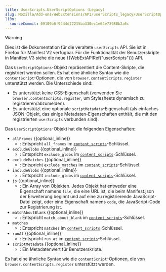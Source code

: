 ```yaml
---
title: UserScripts.UserScriptOptions (Legacy)
slug: Mozilla/Add-ons/WebExtensions/API/userScripts_legacy/UserScriptOptions
l10n:
  sourceCommit: 09109b6f9444d22215ba330ec1e64e73980b2a6c
---
```


> [!WARNING]
> Dies ist die Dokumentation für die veraltete `userScripts` API. Sie ist in Firefox für Manifest V2 verfügbar. Für die Funktionalität der Benutzerskripte in Manifest V3 siehe die neue {{WebExtAPIRef("userScripts")}} API.

Das `UserScriptOptions`-Objekt repräsentiert die Content-Skripte, die registriert werden sollen. Es hat eine ähnliche Syntax wie die `contentScript`-Optionen, die von `browser.contentScripts.register` unterstützt werden. Die Unterschiede sind:

- Es unterstützt keine CSS-Eigenschaft (verwenden Sie `browser.contentScripts.register`, um Stylesheets dynamisch zu registrieren/abzumelden).
- Es unterstützt eine optionale `scriptMetadata`-Eigenschaft (als einfaches JSON-Objekt, das einige Metadaten-Eigenschaften enthält, die mit den registrierten `userScripts` verbunden sind).

Das `UserScriptOptions`-Objekt hat die folgenden Eigenschaften:

- `allFrames` {{optional_inline}}
  - : Entspricht `all_frames` im [`content_scripts`](/de/docs/Mozilla/Add-ons/WebExtensions/manifest.json/content_scripts)-Schlüssel.
- `excludeGlobs` {{optional_inline}}
  - : Entspricht `exclude_globs` im [`content_scripts`](/de/docs/Mozilla/Add-ons/WebExtensions/manifest.json/content_scripts)-Schlüssel.
- `excludeMatches` {{optional_inline}}
  - : Entspricht `exclude_matches` im [`content_scripts`](/de/docs/Mozilla/Add-ons/WebExtensions/manifest.json/content_scripts)-Schlüssel.
- `includeGlobs` {{optional_inline}}
  - : Entspricht `include_globs` im [`content_scripts`](/de/docs/Mozilla/Add-ons/WebExtensions/manifest.json/content_scripts)-Schlüssel.
- `js` {{optional_inline}}
  - : Ein Array von Objekten. Jedes Objekt hat entweder eine Eigenschaft namens `file`, die eine URL ist, die beim Manifest.json der Erweiterung beginnt und auf eine zu registrierende JavaScript-Datei zeigt, oder eine Eigenschaft namens `code`, die JavaScript-Code zur Registrierung ist.
- `matchAboutBlank` {{optional_inline}}
  - : Entspricht `match_about_blank` im [`content_scripts`](/de/docs/Mozilla/Add-ons/WebExtensions/manifest.json/content_scripts)-Schlüssel.
- `matches`
  - : Entspricht `matches` im [`content_scripts`](/de/docs/Mozilla/Add-ons/WebExtensions/manifest.json/content_scripts)-Schlüssel.
- `runAt` {{optional_inline}}
  - : Entspricht `run_at` im [`content_scripts`](/de/docs/Mozilla/Add-ons/WebExtensions/manifest.json/content_scripts)-Schlüssel.
- `scriptMetadata` {{optional_inline}}
  - : Ein Metadatenwert für Benutzerskripte.

Es hat eine ähnliche Syntax wie die `contentScript`-Optionen, die von `browser.contentScripts.register` unterstützt werden.
